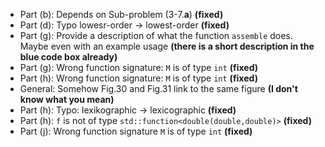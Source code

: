 - Part (b): Depends on Sub-problem (3-7.**a**) **(fixed)**
- Part (d): Typo lowesr-order -> lowest-order **(fixed)**
- Part (g): Provide a description of what the function `assemble` does. Maybe even with an example usage **(there is a short description in the blue code box already)**
- Part (g): Wrong function signature: `M` is of type `int` **(fixed)**
- Part (h): Wrong function signature: `M` is of type `int` **(fixed)**
- General: Somehow Fig.30 and Fig.31 link to the same figure **(I don't know what you mean)**
- Part (h): Typo: lexikographic -> lexicographic **(fixed)**
- Part (h): `f` is not of type `std::function<double(double,double)>` **(fixed)**
- Part (j): Wrong function signature `M` is of type `int` **(fixed)**
